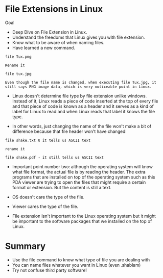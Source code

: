 # File Extensions in Linux

Goal

- Deep Dive on File Extension in Linux.
- Understand the freedoms that Linux gives you with file extension.
- Know what to be aware of when naming files.
- Have learned a new command.

```linux
file Tux.png

Rename it

file tux.jpg

Even though the file name is changed, when executing file Tux.jpg, it still says PNG image data, which is very noticeable point in Linux.
```



- Linux doesn't determine file type by file extension unlike windows. Instead of it, Linux reads a piece of code inserted at the top of every file and that piece of code is known as a header and it serves as a kind of label for Linux to read and when Linux reads that label it knows the file type.

- In other words, just changing the name of the file won't make a bit of difference because that file header won't have changed

```linux
file shake.txt 0 it tells us ASCII text

rename it

file shake.pdf - it still tells us ASCII text

```



- Important point number two: although the operating system will know what file format, the actual file is by reading the header. The extra programs that are installed on top of the operating system such as this PDA viewer are trying to open the files that might require a certain format or extension. But the content is still a text.



- OS doesn't care the type of the file.

- Viewer cares the type of the file.

- File extension isn't important to the Linux operating system but it might be important to the software packages that we installed on the top of Linux.



# Summary

- Use the file command to know what type of file you are dealing with
- You can name files whatever you want in Linux (even .shablam)
- Try not confuse third party software!













